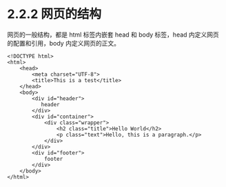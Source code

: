 # 2.2.2 网页的结构

网页的一般结构，都是 html 标签内嵌套 head 和 body 标签，head 内定义网页的配置和引用，body 内定义网页的正文。

```text
<!DOCTYPE html>
<html>
    <head>
        <meta charset="UTF-8">
        <title>This is a test</title>
    </head>
    <body>
        <div id="header">
           header
        </div>    
        <div id="container">
            <div class="wrapper">
                <h2 class="title">Hello World</h2>
                <p class="text">Hello, this is a paragraph.</p>
            </div>
        </div>
        <div id="footer">
            footer
        </div>
    </body>
</html>
```

